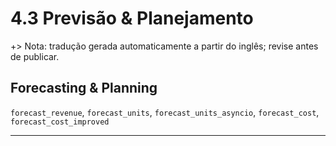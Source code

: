 # 4.3 Previsão & Planejamento
+> Nota: tradução gerada automaticamente a partir do inglês; revise antes de publicar.


## Forecasting & Planning

`forecast_revenue`, `forecast_units`, `forecast_units_asyncio`, `forecast_cost`, `forecast_cost_improved`

---


